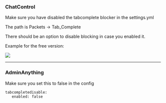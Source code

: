 ### **ChatControl**

Make sure you have disabled the tabcomplete blocker in the settings.yml

The path is Packets -> Tab_Complete

There should be an option to disable blocking in case you enabled it.

Example for the free version:

![](https://i.postimg.cc/cJXzfqqS/Chat-Control.png)

***

### **AdminAnything**

Make sure you set this to false in the config 

```
tabcompletedisable:
   enabled: false
```